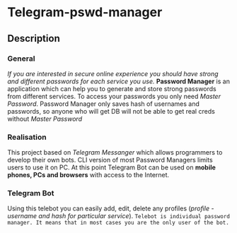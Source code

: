 # Telegram-pswd-manager

## Description
### General
_If you are interested in secure online experience you should have strong and different passwords for each service you use._
**Password Manager** is an application which can help you to generate and store strong passwords from different services.
To access your passwords you only need *Master Password*.
Password Manager only saves hash of usernames and passwords, so anyone who will get DB will not be able to get real creds without *Master Password*
### Realisation
This project based on *Telegram Messanger* which allows programmers to develop their own bots.
CLI version of most Password Managers limits users to use it on PC. 
At this point Telegram Bot can be used on **mobile phones, PCs and browsers** with access to the Internet.
### Telegram Bot
Using this telebot you can easily add, edit, delete any profiles (*profile - username and hash for particular service*).
`Telebot is individual password manager. It means that in most cases you are the only user of the bot.`
